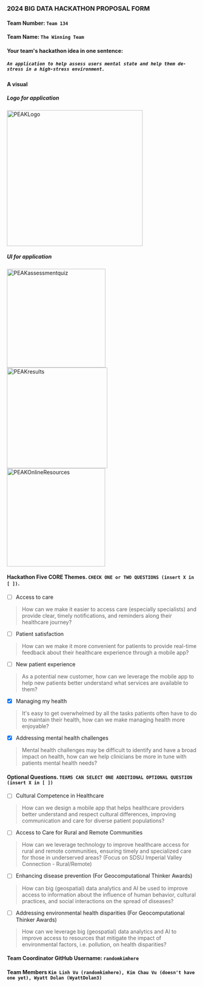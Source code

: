 ### 2024 BIG DATA HACKATHON PROPOSAL FORM

#### Team Number: `Team 134`  

#### Team Name: `The Winning Team`    
  
#### Your team's hackathon idea in one sentence:
##### `An application to help assess users mental state and help them de-stress in a high-stress environment.`


#### A visual
##### Logo for application
<img width="358" alt="PEAKLogo" src="https://github.com/user-attachments/assets/e7a08912-70f2-4c0e-992b-332e7dc86db3">

##### UI for application
<img width="260" alt="PEAKassessmentquiz" src="https://github.com/user-attachments/assets/653c7982-3e1a-4fbf-ab14-c9fc14dd985e">
<img width="265" alt="PEAKresults" src="https://github.com/user-attachments/assets/3322726c-c12f-4e7a-8c1c-967b7999eb0f">
<img width="259" alt="PEAKOnlineResources" src="https://github.com/user-attachments/assets/9c38696a-5eb2-4a49-8e0c-cab555e97d02"> 

<!--
#### Theme: Enhancing Healthcareâ€™s Digital Front Door
#### - Digital solutions to help increase access, manage health, and improve patient satisfaction along the healthcare journey -  
-->

#### Hackathon Five CORE Themes. `CHECK ONE or TWO QUESTIONS (insert X in [ ])`.
- [ ] Access to care
> How can we make it easier to access care (especially specialists) and provide clear, timely notifications, and reminders along their healthcare journey?
- [ ] Patient satisfaction
> How can we make it more convenient for patients to provide real-time feedback about their healthcare experience through a mobile app?
- [ ] New patient experience
> As a potential new customer, how can we leverage the mobile app to help new patients better understand what services are available to them?
- [X] Managing my health
> It's easy to get overwhelmed by all the tasks patients often have to do to maintain their health, how can we make managing health more enjoyable?
- [X] Addressing mental health challenges
> Mental health challenges may be difficult to identify and have a broad impact on health, how can we help clinicians be more in tune with patients mental health needs?

#### Optional Questions. `TEAMS CAN SELECT ONE ADDITIONAL OPTIONAL QUESTION (insert X in [ ])`
- [ ] Cultural Competence in Healthcare
> How can we design a mobile app that helps healthcare providers better understand and respect cultural differences, improving communication and care for diverse patient populations?
- [ ] Access to Care for Rural and Remote Communities
> How can we leverage technology to improve healthcare access for rural and remote communities, ensuring timely and specialized care for those in underserved areas? (Focus on SDSU Imperial Valley Connection - Rural/Remote)
- [ ] Enhancing disease prevention (For Geocomputational Thinker Awards)
> How can big (geospatial) data analytics and AI be used to improve access to information about the influence of human behavior, cultural practices, and social interactions on the spread of diseases?
- [ ] Addressing environmental health disparities (For Geocomputational Thinker Awards)
> How can we leverage big (geospatial) data analytics and AI to improve access to resources that mitigate the impact of environmental factors, i.e. pollution, on health disparities?


#### Team Coordinator GitHub Username: `randomkimhere`

#### Team Members `Kim Linh Vu (randomkimhere), Kim Chau Vu (doesn't have one yet), Wyatt Dolan (WyattDolan3)`

